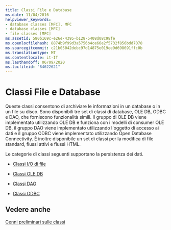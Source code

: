 ```yaml
---
title: Classi File e Database
ms.date: 11/04/2016
helpviewer_keywords:
- database classes [MFC], MFC
- database classes [MFC]
- file classes [MFC]
ms.assetid: 580b169c-e26e-4395-b128-5408d08c98fe
ms.openlocfilehash: 8874b9f99d3a5756b4ce66e2f5732f856bdd7078
ms.sourcegitcommit: c21b05042debc97d14875e019ee9d698691ffc0b
ms.translationtype: MT
ms.contentlocale: it-IT
ms.lasthandoff: 06/09/2020
ms.locfileid: "84622621"
---
```

# <a name="file-and-database-classes"></a>Classi File e Database

Queste classi consentono di archiviare le informazioni in un database o in un file su disco. Sono disponibili tre set di classi di database, OLE DB, ODBC e DAO, che forniscono funzionalità simili. Il gruppo di OLE DB viene implementato utilizzando OLE DB e funziona con i modelli di consumer OLE DB, il gruppo DAO viene implementato utilizzando l'oggetto di accesso ai dati e il gruppo ODBC viene implementato utilizzando Open Database Connectivity. È inoltre disponibile un set di classi per la modifica di file standard, flussi attivi e flussi HTML.

Le categorie di classi seguenti supportano la persistenza dei dati.

- [Classi I/O di file](file-i-o-classes.md)

- [Classi OLE DB](ole-db-classes.md)

- [Classi DAO](dao-classes.md)

- [Classi ODBC](odbc-classes.md)

## <a name="see-also"></a>Vedere anche

[Cenni preliminari sulle classi](class-library-overview.md)

